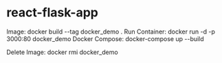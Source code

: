 # react-flask-app

Image: docker build --tag docker_demo .
Run Container: docker run -d -p 3000:80 docker_demo
Docker Compose: docker-compose up --build

Delete Image: docker rmi docker_demo
